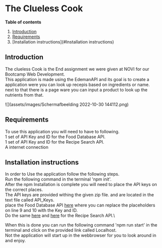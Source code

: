 # The Clueless Cook

**Table of contents**

1. [Introduction](#Introducion)
2. [Requirements](#Requirements)
3. [Installation instructions](#Installation instructions)


## Introduction

The clueless Cook is the End assignment we were given at NOVI for our Bootcamp Web Development.\
This application is made using the EdemanAPI and its goal is to create a application were you can look up recepis based on ingredients or name.\
next to that there is a page ware you can input a product to look up the nutrients from that.

![](assets/images/Schermafbeelding 2022-10-30 144112.png)

## Requirements

To use this application you will need to have to following.\
1 set of API Key and ID for the Food Database API.\
1 set of API Key and ID for the Recipe Search API.\
A internet connection

## Installation instructions

In order to Use the application follow the following steps.\
Run the following command in the terminal 'npm init'.\
After the npm Installation is complete you will need to place the API keys on the correct places.\
The API keys are provided withing the given zip file. and are located in the text file called API_Keys.\
place the Food Database API [here](src/functions/retrieveProducts.js) where you can replace the placeholders on line 9 and 10 with the Key and ID.\
Do the same [here](src/functions/fetchRecipe.js)  and [here](src/functions/fetchRecipeData.js) for the Recipe Search API.\

When this is done you can run the following command 'npm run start' in the terminal and click on the provided link called Localhost.\
Not the application will start up in the webbrowser for you to look around in and enjoy.

